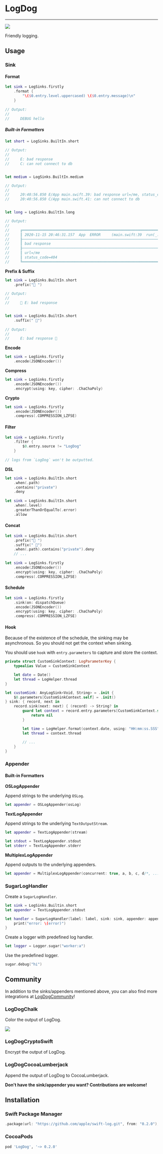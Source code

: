 # LogDog

---

<a href="https://github.com/luoxiu/LogDog/actions">
  <img src="https://github.com/luoxiu/LogDog/workflows/Swift/badge.svg">
</a>

Friendly logging.

## Usage

### Sink

#### Format

```swift
let sink = LogSinks.firstly
    .format {
        "\($0.entry.level.uppercased) \($0.entry.message)\n"
    }
    
// Output:
//
//     DEBUG hello
```

##### Built-in Formatters

```swift
let short = LogSinks.BuiltIn.short

// Output:
//
//     E: bad response
//     C: can not connect to db


let medium = LogSinks.BuiltIn.medium

// Output:
//
//     20:40:56.850 E/App main.swift.39: bad response url=/me, status_code=404
//     20:40:56.850 C/App main.swift.41: can not connect to db


let long = LogSinks.BuiltIn.long

// Output:
//
//     ╔════════════════════════════════════════════════════════════════════════════════
//     ║ 2020-11-15 20:46:31.157  App  ERROR     (main.swift:39  run(_:))
//     ╟────────────────────────────────────────────────────────────────────────────────
//     ║ bad response
//     ╟────────────────────────────────────────────────────────────────────────────────
//     ║ url=/me
//     ║ status_code=404
//     ╚════════════════════════════════════════════════════════════════════════════════
```

**Prefix & Suffix**

```swift
let sink = LogSinks.BuiltIn.short
    .prefix("🎈 ")
    
// Output:
//
//     🎈 E: bad response


let sink = LogSinks.BuiltIn.short
    .suffix(" 🎈")
    
// Output:
//
//     E: bad response 🎈
```

**Encode**

```swift
let sink = LogSinks.firstly
    .encode(JSONEncoder())
```

**Compress**

```swift
let sink = LogSinks.firstly
    .encode(JSONEncoder())
    .encrypt(using: key, cipher: .ChaChaPoly)
```

**Crypto**

```swift
let sink = LogSinks.firstly
    .encode(JSONEncoder())
    .compress(.COMPRESSION_LZFSE)
```

#### Filter

```swift
let sink = LogSinks.firstly
    .filter {
        $0.entry.source != "LogDog"
    }
    
// logs from `LogDog` won't be outputted.
```

**DSL**

```swift
let sink = LogSinks.BuiltIn.short
    .when(.path)
    .contains("private")
    .deny
    
let sink = LogSinks.BuiltIn.short
    .when(.level)
    .greaterThanOrEqualTo(.error)
    .allow
```

#### Concat

```swift
let sink = LogSinks.Builtin.short
    .prefix("🎈 ")
    .suffix(" 🎈")
    .when(.path).contains("private").deny
    // ...
    
let sink = LogSinks.firstly
    .encode(JSONEncoder())
    .encrypt(using: key, cipher: .ChaChaPoly)
    .compress(.COMPRESSION_LZFSE)
```

#### Schedule

```swift
let sink = LogSinks.firstly
    .sink(on: dispatchQueue)
    .encode(JSONEncoder())
    .encrypt(using: key, cipher: .ChaChaPoly)
    .compress(.COMPRESSION_LZFSE)
```

#### Hook

Because of the existence of the schedule, the sinking may be asynchronous.
So you should not get the context when sinking.

You should use `hook` with `entry.parameters` to capture and store the context.

```swift
private struct CustomSinkContext: LogParameterKey {
    typealias Value = CustomSinkContext

    let date = Date()
    let thread = LogHelper.thread
}

let customSink: AnyLogSink<Void, String> = .init {
    $0.parameters[CustomSinkContext.self] = .init()
} sink: { record, next in
    record.sink(next: next) { (record) -> String? in
        guard let context = record.entry.parameters[CustomSinkContext.self] else {
            return nil
        }

        let time = LogHelper.format(context.date, using: "HH:mm:ss.SSS")
        let thread = context.thread
        
        // ...
    }
}
```

### Appender

#### Built-in Formatters

**OSLogAppender**

Append strings to the underlying `OSLog`.

```swift
let appender = OSLogAppender(osLog)
```

**TextLogAppender**

Append strings to the underlying `TextOutputStream`.

```swift
let appender = TextLogAppender(stream)

let stdout = TextLogAppender.stdout
let stderr = TextLogAppender.stderr
```

**MultiplexLogAppender**

Append outputs to the underlying appenders.

```swift
let appender = MultiplexLogAppender(concurrent: true, a, b, c, d/*, ...*/)
```

### SugarLogHandler

Create a `SugarLogHandler`.

```swift
let sink = LogSinks.Builtin.short
let appender = TextLogAppender.stdout

let handler = SugarLogHandler(label: label, sink: sink, appender: appender) { error in
    print("error: \(error)")
}
```

Create a logger with predefined log handler.

```swift
let logger = Logger.sugar("worker:a")
```

Use the predefined logger.

```swift
sugar.debug("hi")
```

## Community

In addition to the sinks/appenders mentioned above, you can also find more integrations at [LogDogCommunity](https://github.com/LogDogCommunity)!

### LogDogChalk

Color the output of LogDog.

![](https://github.com/LogDogCommunity/LogDogChalk/raw/master/demo.png)

### LogDogCryptoSwift

Encrypt the output of LogDog.

### LogDogCocoaLumberjack

Append the output of LogDog to CocoaLumberjack.

**Don't have the sink/appender you want? Contributions are welcome!**

## Installation

### Swift Package Manager

```swift
.package(url: "https://github.com/apple/swift-log.git", from: "0.2.0"),
```

### CocoaPods

```ruby
pod 'LogDog', '~> 0.2.0'
```

